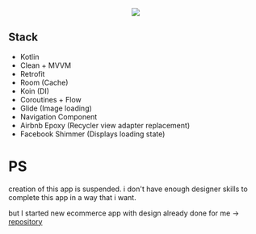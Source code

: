 
<p align="center">
  <img src="https://user-images.githubusercontent.com/85331232/182043381-049c4c0b-8a58-46e9-945e-95a168702ad1.png">
</p>



## Stack
  - Kotlin
  - Clean + MVVM
  - Retrofit
  - Room (Cache)
  - Koin (DI)
  - Coroutines + Flow
  - Glide (Image loading)
  - Navigation Component
  - Airbnb Epoxy (Recycler view adapter replacement)
  - Facebook Shimmer (Displays loading state)

# PS
creation of this app is suspended. i don't have enough designer skills to complete this app in a way that i want.

but I started new ecommerce app with design already done for me -> [repository](https://github.com/chuvalik/TECH-ECOMMERCE)
